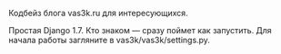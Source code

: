 Кодбейз блога vas3k.ru для интересующихся.

Простая Django 1.7. Кто знаком — сразу поймет как запустить.
Для начала работы загляните в vas3k/vas3k/settings.py.
